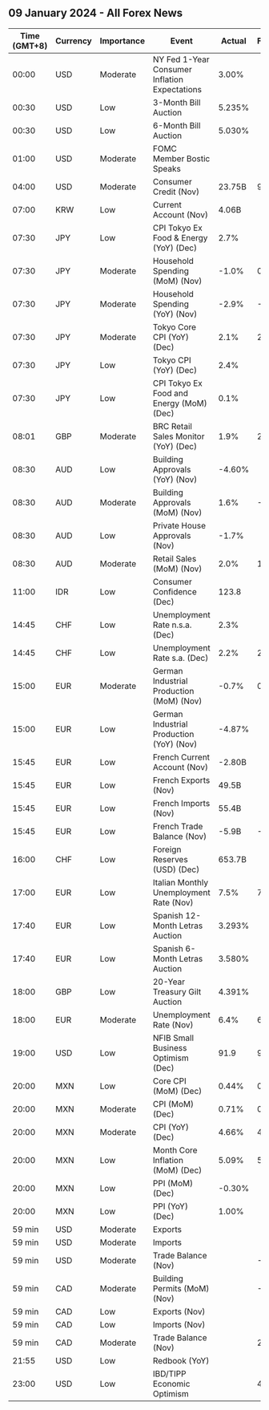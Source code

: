 ## 09 January 2024 - All Forex News

| Time (GMT+8) | Currency | Importance | Event | Actual | Forecast | Previous |
|------|----------|------------|-------|--------|----------|----------|
| 00:00 | USD | Moderate | NY Fed 1-Year Consumer Inflation Expectations | 3.00% |  | 3.40% |
| 00:30 | USD | Low | 3-Month Bill Auction | 5.235% |  | 5.245% |
| 00:30 | USD | Low | 6-Month Bill Auction | 5.030% |  | 5.045% |
| 01:00 | USD | Moderate | FOMC Member Bostic Speaks |  |  |  |
| 04:00 | USD | Moderate | Consumer Credit (Nov) | 23.75B | 9.00B | 5.78B |
| 07:00 | KRW | Low | Current Account (Nov) | 4.06B |  | 6.80B |
| 07:30 | JPY | Low | CPI Tokyo Ex Food & Energy (YoY) (Dec) | 2.7% |  | 2.7% |
| 07:30 | JPY | Moderate | Household Spending (MoM) (Nov) | -1.0% | 0.2% | -0.1% |
| 07:30 | JPY | Moderate | Household Spending (YoY) (Nov) | -2.9% | -2.3% | -2.5% |
| 07:30 | JPY | Moderate | Tokyo Core CPI (YoY) (Dec) | 2.1% | 2.1% | 2.3% |
| 07:30 | JPY | Low | Tokyo CPI (YoY) (Dec) | 2.4% |  | 2.7% |
| 07:30 | JPY | Low | CPI Tokyo Ex Food and Energy (MoM) (Dec) | 0.1% |  | 0.0% |
| 08:01 | GBP | Moderate | BRC Retail Sales Monitor (YoY) (Dec) | 1.9% | 2.3% | 2.6% |
| 08:30 | AUD | Low | Building Approvals (YoY) (Nov) | -4.60% |  | -5.50% |
| 08:30 | AUD | Moderate | Building Approvals (MoM) (Nov) | 1.6% | -2.0% | 7.2% |
| 08:30 | AUD | Low | Private House Approvals (Nov) | -1.7% |  | 2.9% |
| 08:30 | AUD | Moderate | Retail Sales (MoM) (Nov) | 2.0% | 1.2% | -0.4% |
| 11:00 | IDR | Low | Consumer Confidence (Dec) | 123.8 |  | 123.6 |
| 14:45 | CHF | Low | Unemployment Rate n.s.a. (Dec) | 2.3% |  | 2.1% |
| 14:45 | CHF | Low | Unemployment Rate s.a. (Dec) | 2.2% | 2.2% | 2.1% |
| 15:00 | EUR | Moderate | German Industrial Production (MoM) (Nov) | -0.7% | 0.2% | -0.3% |
| 15:00 | EUR | Low | German Industrial Production (YoY) (Nov) | -4.87% |  | -3.38% |
| 15:45 | EUR | Low | French Current Account (Nov) | -2.80B |  | -3.40B |
| 15:45 | EUR | Low | French Exports (Nov) | 49.5B |  | 49.7B |
| 15:45 | EUR | Low | French Imports (Nov) | 55.4B |  | 58.2B |
| 15:45 | EUR | Low | French Trade Balance (Nov) | -5.9B | -7.9B | -8.5B |
| 16:00 | CHF | Low | Foreign Reserves (USD) (Dec) | 653.7B |  | 642.4B |
| 17:00 | EUR | Low | Italian Monthly Unemployment Rate (Nov) | 7.5% | 7.9% | 7.7% |
| 17:40 | EUR | Low | Spanish 12-Month Letras Auction | 3.293% |  | 3.305% |
| 17:40 | EUR | Low | Spanish 6-Month Letras Auction | 3.580% |  | 3.617% |
| 18:00 | GBP | Low | 20-Year Treasury Gilt Auction | 4.391% |  | 1.392% |
| 18:00 | EUR | Moderate | Unemployment Rate (Nov) | 6.4% | 6.5% | 6.5% |
| 19:00 | USD | Low | NFIB Small Business Optimism (Dec) | 91.9 | 90.7 | 90.6 |
| 20:00 | MXN | Low | Core CPI (MoM) (Dec) | 0.44% | 0.50% | 0.26% |
| 20:00 | MXN | Moderate | CPI (MoM) (Dec) | 0.71% | 0.61% | 0.64% |
| 20:00 | MXN | Moderate | CPI (YoY) (Dec) | 4.66% | 4.55% | 4.32% |
| 20:00 | MXN | Low | Month Core Inflation (MoM) (Dec) | 5.09% | 5.15% | 5.30% |
| 20:00 | MXN | Low | PPI (MoM) (Dec) | -0.30% |  | -0.30% |
| 20:00 | MXN | Low | PPI (YoY) (Dec) | 1.00% |  | 1.30% |
| 59 min | USD | Moderate | Exports |  |  | 258.80B |
| 59 min | USD | Moderate | Imports |  |  | 323.00B |
| 59 min | USD | Moderate | Trade Balance (Nov) |  | -65.00B | -64.30B |
| 59 min | CAD | Moderate | Building Permits (MoM) (Nov) |  | -1.7% | 2.3% |
| 59 min | CAD | Low | Exports (Nov) |  |  | 65.98B |
| 59 min | CAD | Low | Imports (Nov) |  |  | 63.01B |
| 59 min | CAD | Moderate | Trade Balance (Nov) |  | 2.00B | 2.97B |
| 21:55 | USD | Low | Redbook (YoY) |  |  | 5.6% |
| 23:00 | USD | Low | IBD/TIPP Economic Optimism |  | 42.0 | 40.0 |
